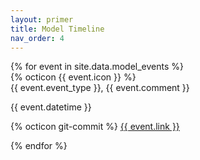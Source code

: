 ```yaml
---
layout: primer
title: Model Timeline
nav_order: 4
---
```

<div>
{% for event in site.data.model_events %}
    <div class="TimelineItem">
        <div class="TimelineItem-badge">
        {% octicon {{ event.icon }} %}
        </div>
        <div class="TimelineItem-body">
        <span>{{ event.event_type }}, {{ event.comment }}<br><p class="f6">{{ event.datetime }}</p></span>
        </div>
        <div class="d-flex flex-column">
          <p class="branch-name">
            {% octicon git-commit %} <a href="{{ event.reference }}">{{ event.link }}</a>
          </p>
          <div></div>
        </div>
    </div>
{% endfor %}
</div>